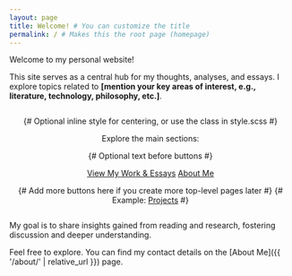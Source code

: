 ```yaml
---
layout: page
title: Welcome! # You can customize the title
permalink: / # Makes this the root page (homepage)
---
```


Welcome to my personal website!

This site serves as a central hub for my thoughts, analyses, and essays. I explore topics related to **[mention your key areas of interest, e.g., literature, technology, philosophy, etc.]**.

<!-- Add a container for the buttons for easier styling if needed -->
<div class="homepage-navigation" style="text-align: center; margin: 2em 0;"> {# Optional inline style for centering, or use the class in style.scss #}
  <p style="margin-bottom: 1em;">Explore the main sections:</p> {# Optional text before buttons #}

  <a href="{{ '/work/' | relative_url }}" class="button">View My Work & Essays</a>
  <a href="{{ '/about/' | relative_url }}" class="button">About Me</a>

  {# Add more buttons here if you create more top-level pages later #}
  {# Example: <a href="/projects/" class="button">Projects</a> #}
</div>

My goal is to share insights gained from reading and research, fostering discussion and deeper understanding.

Feel free to explore. You can find my contact details on the [About Me]({{ '/about/' | relative_url }}) page.
